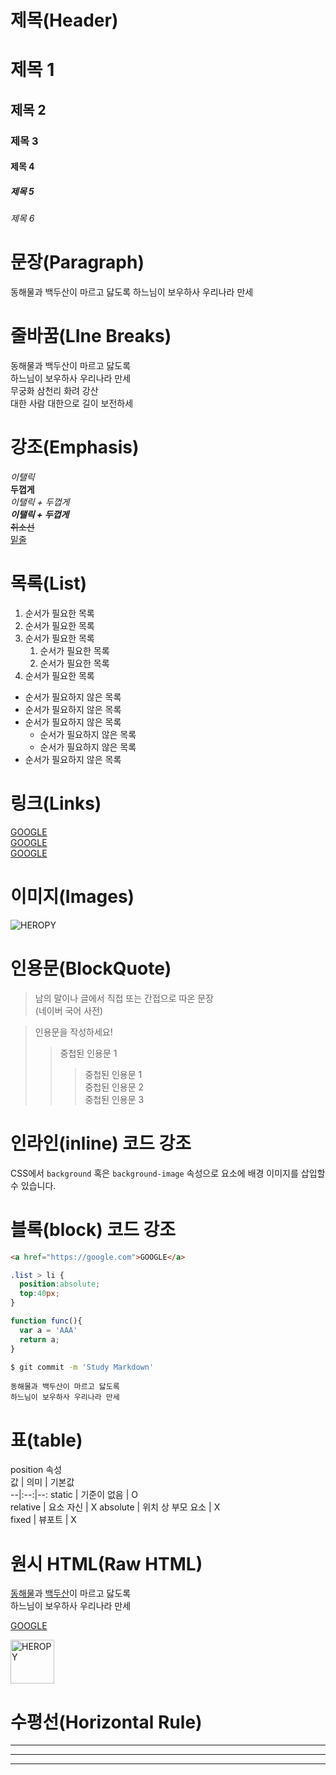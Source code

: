 # 제목(Header)

# 제목 1
## 제목 2
### 제목 3
#### 제목 4
##### 제목 5
###### 제목 6

# 문장(Paragraph)
동해물과 백두산이 마르고 닳도록
하느님이 보우하사 우리나라 만세

# 줄바꿈(LIne Breaks)
동해물과 백두산이 마르고 닳도록<br />
하느님이 보우하사 우리나라 만세<br />
무궁화 삼천리 화려 강산<br />
대한 사람 대한으로 길이 보전하세  


# 강조(Emphasis)
_이탤릭_  
**두껍게**  
_이탤릭 + 두껍게_  
**_이탤릭 + 두껍게_**  
~~취소선~~  
<u>밑줄</u>

# 목록(List)
1. 순서가 필요한 목록  
1. 순서가 필요한 목록  
1. 순서가 필요한 목록  
    1. 순서가 필요한 목록 
    1. 순서가 필요한 목록
1. 순서가 필요한 목록  

- 순서가 필요하지 않은 목록
- 순서가 필요하지 않은 목록
- 순서가 필요하지 않은 목록
  - 순서가 필요하지 않은 목록
  - 순서가 필요하지 않은 목록
- 순서가 필요하지 않은 목록

# 링크(Links)
<a href="https://google.com">GOOGLE</a>  
[GOOGLE](https://google.com)  
[GOOGLE](https://google.com "NAVER로 이동!")  

# 이미지(Images)
![HEROPY](https://heropy.blog/css/images/logo.png)

# 인용문(BlockQuote)
> 남의 말이나 글에서 직접 또는 간접으로 따온 문장  
> (네이버 국어 사전)  

> 인용문을 작성하세요!  
>> 중첩된 인용문 1  
>>> 중첩된 인용문 1  
>>> 중첩된 인용문 2  
>>> 중첩된 인용문 3  

# 인라인(inline) 코드 강조
CSS에서 `background` 혹은 `background-image` 속성으로 요소에 배경 이미지를 삽입할 수 있습니다.

# 블록(block) 코드 강조
```html
<a href="https://google.com">GOOGLE</a>
```  

```css
.list > li {
  position:absolute;
  top:40px;
}
```

```javascript
function func(){
  var a = 'AAA'
  return a;
}
```

```bash
$ git commit -m 'Study Markdown'
```

```plaintext
동해물과 백두산이 마르고 닳도록
하느님이 보우하사 우리나라 만세
```

# 표(table)
position 속성  
값 | 의미 | 기본값  
--|:--:|--:
static | 기준이 없음 | O  
relative | 요소 자신 | X
absolute | 위치 상 부모 요소 | X  
fixed | 뷰포트 | X

# 원시 HTML(Raw HTML)
<u>동해물</u>과 <span style="text-decoration:underline;">백두산</span>이 마르고 닳도록<br/>
하느님이 보우하사 우리나라 만세<br/>

<a href="https://google.com" title="구글로 이동!" target="_blank">GOOGLE</a>

<img width="70" src="https://heropy.blog/css/images/logo.png" alt="HEROPY">

# 수평선(Horizontal Rule)
--- 
***
___